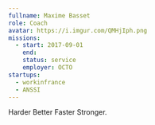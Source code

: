 ```yaml
---
fullname: Maxime Basset
role: Coach
avatar: https://i.imgur.com/QMHjIph.png
missions:
  - start: 2017-09-01
    end: 
    status: service
    employer: OCTO
startups:
  - workinfrance
  - ANSSI
---
```


Harder Better Faster Stronger.
